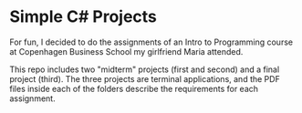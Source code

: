 # Simple C# Projects

For fun, I decided to do the assignments of an Intro to Programming course at Copenhagen Business School my girlfriend Maria attended.

This repo includes two "midterm" projects (first and second) and a final project (third). The three projects are terminal applications, and the PDF files inside each of the folders describe the requirements for each assignment.
